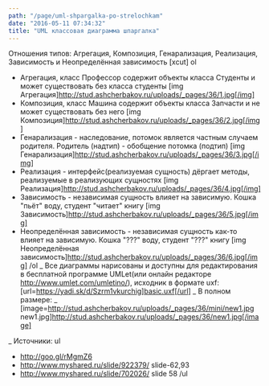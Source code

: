 ```yaml
---
path: "/page/uml-shpargalka-po-strelochkam"
date: "2016-05-11 07:34:32"
title: "UML классовая диаграмма шпаргалка"
---
```

Отношения типов: Агрегация, Композиция, Генарализация, Реализация, Зависимость и Неопределённая зависимость
[xcut]
ol
* Агрегация, класс Профессор содержит объекты класса Студенты и может существовать без класса студенты
[img Агрегация]http://stud.ashcherbakov.ru/uploads/_pages/36/1.jpg[/img]
* Композиция, класс Машина содержит объекты класса Запчасти и не может существовать без него
[img Композиция]http://stud.ashcherbakov.ru/uploads/_pages/36/2.jpg[/img]
* Генарализация - наследование, потомок является частным случаем родителя. Родитель (надтип) - обобщение потомка (подтип)
[img Генарализация]http://stud.ashcherbakov.ru/uploads/_pages/36/3.jpg[/img]
* Реализация - интерфейс(реализуемая сущность) дёргает методы, реализуемые в реализующих сущностях
[img Реализация]http://stud.ashcherbakov.ru/uploads/_pages/36/4.jpg[/img]
* Зависимость - независимая сущность влияет на зависимую. Кошка "пьёт" воду, студент "читает" книгу
[img Зависимость]http://stud.ashcherbakov.ru/uploads/_pages/36/5.jpg[/img]
* Неопределённая зависимость - независимая сущность как-то влияет на зависимую. Кошка "???" воду, студент "???" книгу
[img Неопределённая зависимость]http://stud.ashcherbakov.ru/uploads/_pages/36/6.jpg[/img]
/ol
_ Все диаграммы нарисованы и доступны для редактирования в бесплатной программе UMLet(или онлайн редакторе http://www.umlet.com/umletino/), исходник в формате uxf:
[url=https://yadi.sk/d/Szrm1vkurchig]basic.uxf[/url]
_ В полном размере:
_ [image=http://stud.ashcherbakov.ru/uploads/_pages/36/mini/new1.jpg new1.jpg]http://stud.ashcherbakov.ru/uploads/_pages/36/new1.jpg[/image]

_ Источники:
ul
* http://goo.gl/rMgmZ6
* http://www.myshared.ru/slide/922379/ slide-62,93
* http://www.myshared.ru/slide/702026/ slide 58
/ul